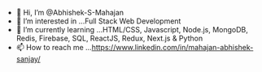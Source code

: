 - 👋 Hi, I’m @Abhishek-S-Mahajan
- 👀 I’m interested in ...Full Stack Web Development
- 🌱 I’m currently learning ...HTML/CSS, Javascript, Node.js, MongoDB, Redis, Firebase, SQL, ReactJS, Redux, Next.js & Python
-  📫 How to reach me ...https://www.linkedin.com/in/mahajan-abhishek-sanjay/

<!---
Abhishek-S-Mahajan/Abhishek-S-Mahajan is a ✨ special ✨ repository because its `README.md` (this file) appears on your GitHub profile.
You can click the Preview link to take a look at your changes.
--->
